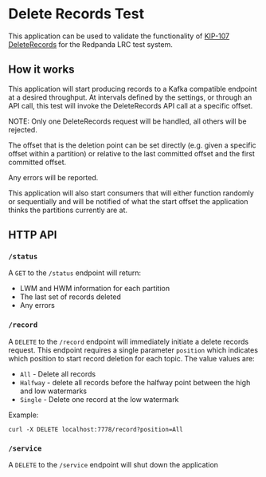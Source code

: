 # Delete Records Test

This application can be used to validate the functionality of
[KIP-107 DeleteRecords](https://cwiki.apache.org/confluence/display/KAFKA/KIP-107%3A+Add+deleteRecordsBefore%28%29+API+in+AdminClient)
for the Redpanda LRC test system.

## How it works

This application will start producing records to a Kafka compatible endpoint at a desired throughput.  At intervals
defined by the settings, or through an API call, this test will invoke the DeleteRecords API call at a specific offset.

NOTE: Only one DeleteRecords request will be handled, all others will be rejected.

The offset that is the deletion point can be set directly (e.g. given a specific offset within a partition) or
relative to the last committed offset and the first committed offset.

Any errors will be reported.

This application will also start consumers that will either function randomly or sequentially and will be notified
of what the start offset the application thinks the partitions currently are at.

## HTTP API

### `/status`

A `GET` to the `/status` endpoint will return:

* LWM and HWM information for each partition
* The last set of records deleted
* Any errors

### `/record`

A `DELETE` to the `/record` endpoint will immediately initiate a delete records request.  This endpoint requires
a single parameter `position` which indicates which position to start record deletion for each topic.  The value values
are:
* `All` - Delete all records
* `Halfway` - delete all records before the halfway point between the high and low watermarks
* `Single` - Delete one record at the low watermark

Example:

`curl -X DELETE localhost:7778/record?position=All`

### `/service`

A `DELETE` to the `/service` endpoint will shut down the application